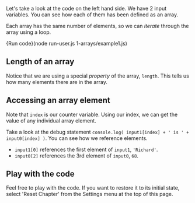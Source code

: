 Let's take a look at the code on the left hand side. We have 2 input variables. You can see how each of them has been defined as an array.

Each array has the same number of elements, so we can *iterate* through the array using a loop. 

{Run code}(node run-user.js 1-arrays/example1.js)

## Length of an array
Notice that we are using a special *property* of the array, `length`. This tells us how many elements there are in the array.

## Accessing an array element
Note that `index` is our counter variable. Using our index, we can get the value of any individual array element.

Take a look at the debug statement `console.log( input1[index] + ' is ' + input0[index] )`. You can see how we reference elements.

- `input1[0]` references the first element of `input1`, `'Richard'`.
- `input0[2]` references the 3rd element of `input0`, `68`.

## Play with the code
Feel free to play with the code. If you want to restore it to its initial state, select 'Reset Chapter' from the Settings menu at the top of this page.
